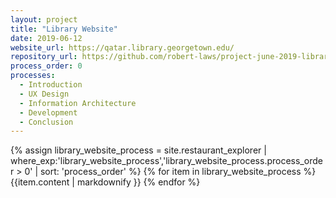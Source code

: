 ```yaml
---
layout: project
title: "Library Website"
date: 2019-06-12
website_url: https://qatar.library.georgetown.edu/
repository_url: https://github.com/robert-laws/project-june-2019-library-website-redevelopment
process_order: 0
processes:
  - Introduction
  - UX Design
  - Information Architecture
  - Development
  - Conclusion
---
```

{% assign library_website_process = site.restaurant_explorer | where_exp:'library_website_process','library_website_process.process_order > 0' | sort: 'process_order' %}
{% for item in library_website_process %}
  {{item.content | markdownify }}
{% endfor %}